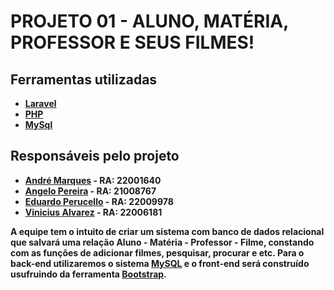 # <b>PROJETO 01 - ALUNO, MATÉRIA, PROFESSOR E SEUS FILMES!<b>

## Ferramentas utilizadas
- [Laravel](https://laravel.com/)
- [PHP](https://www.php.net/)
- [MySql](https://www.mysql.com/)

## Responsáveis pelo projeto
- [André Marques](https://github.com/andrecostamarques) - RA: 22001640
- [Angelo Pereira](https://github.com/Tcheludo) - RA: 21008767
- [Eduardo Perucello](https://github.com/EduardoPerucello) - RA: 22009978
- [Vinicius Alvarez](https://github.com/VinizAA) - RA: 22006181
    
A equipe tem o intuito de criar um sistema com banco de dados relacional que salvará uma relação Aluno - Matéria - Professor - Filme, constando com as funções de adicionar filmes, pesquisar, procurar e etc.
Para o back-end utilizaremos o sistema [MySQL](https://www.mysql.com/) e o front-end será construído usufruindo da ferramenta [Bootstrap](https://getbootstrap.com/).
